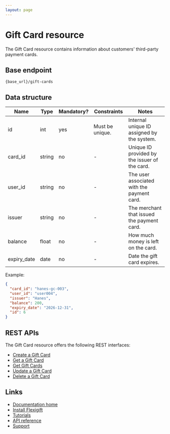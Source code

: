 ```yaml
---
layout: page
---
```


# Gift Card resource

The Gift Card resource contains information about customers' third-party payment cards.

## Base endpoint

```shell
{base_url}/gift-cards
```

## Data structure

| Name          | Type          | Mandatory? | Constraints     | Notes |
| ------------- | ------------- | ---        | ---             | ---   |
| id            | int           | yes        | Must be unique. | Internal unique ID assigned by the system. |
| card_id       | string        | no         | -               | Unique ID provided by the issuer of the card. |
| user_id       | string        | no         | -               | The user associated with the payment card. |
| issuer        | string        | no         | -               | The merchant that issued the payment card. |
| balance       | float          | no         | -               | How much money is left on the card.        |
| expiry_date   | date          | no         | -               | Date the gift card expires. |

Example:

```json
{
  "card_id": "hanes-gc-003",
  "user_id": "user004",
  "issuer": "Hanes",
  "balance": 200,
  "expiry_date": "2026-12-31",
  "id": 6
}
```

## REST APIs

The Gift Card resource offers the following REST interfaces:

* [Create a Gift Card](create-a-gift-card.md)
* [Get a Gift Card](get-a-gift-card.md)
* [Get Gift Cards](get-gift-cards.md)
* [Update a Gift Card](update-a-gift-card.md)
* [Delete a Gift Card](delete-a-gift-card.md)

## Links

* [Documentation home](../../index.md)
* [Install Flexigift](../../setup.md)
* [Tutorials](../../tutorials/index.md)
* [API reference](../../api/index.md)
* [Support](mailto:support@example.com)